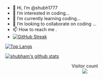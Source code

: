 - 👋 Hi, I’m @shubh1777
- 👀 I’m interested in coding...
- 🌱 I’m currently learning coding...
- 💞️ I’m looking to collaborate on coding ...
- 📫 How to reach me .
- 
  [![GitHub Streak](http://github-readme-streak-stats.herokuapp.com?user=shubh1777&theme=dark&background=000000)](https://git.io/streak-stats)

  
 [![Top Langs](https://github-readme-stats.vercel.app/api/top-langs/?username=shubh1777&layout=compact&theme=vision-friendly-dark)](https://github.com/anuraghazra/github-readme-stats) 
 
 
 
 <a href="https://github.com/shubh1777/github-readme-stats"><img align="center" src="https://github-readme-stats.vercel.app/api?username=shubh1777&show_icons=true&include_all_commits=true&theme=vision-friendly-dark" alt="shubham's github stats" /></a> 





  <p align="center"> 
  Visitor count<br>
  <img src="https://profile-counter.glitch.me/shubh1777/count.svg" />
</p>


  
<!---
shubh1777/shubh1777 is a ✨ special ✨ repository because its `README.md` (this file) appears on your GitHub profile.
You can click the Preview link to take a look at your changes.
--->
